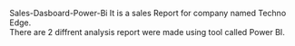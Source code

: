 Sales-Dasboard-Power-Bi
It is a sales Report for company named Techno Edge.
<br/>
There are 2 diffrent analysis report were made using tool called Power BI.

